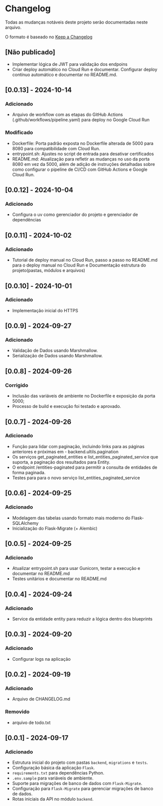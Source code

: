 # Changelog

Todas as mudanças notáveis deste projeto serão documentadas neste arquivo.

O formato é baseado no [Keep a Changelog](https://keepachangelog.com/pt-BR/1.0.0/)

## [Não publicado]
- Implementar lógica de JWT para validação dos endpoins
- Criar deploy automático no Cloud Run e documentar. Configurar deploy contínuo automático e documentar no README.md.

## [0.0.13] - 2024-10-14
### Adicionado
- Arquivo de workflow com as etapas do GitHub Actions (.github/workflows/pipeline.yaml) para deploy no Google Cloud Run

### Modificado
- Dockerfile: Porta padrão exposta no Dockerfile alterada de 5000 para 8080 para compatibilidade com Cloud Run.
- entrypoint.sh: Ajustes no script de entrada para desativar certificados
- README.md: Atualização para refletir as mudanças no uso da porta 8080 em vez da 5000, além de adição de instruções detalhadas sobre como configurar o pipeline de CI/CD com GitHub Actions e Google Cloud Run.

## [0.0.12] - 2024-10-04

### Adicionado
- Configura o uv como gerenciador do projeto e gerenciador de dependências

## [0.0.11] - 2024-10-02

### Adicionado
- Tutorial de deploy manual no Cloud Run, passo a passo no README.md para o deploy manual no Cloud Run e Documentação estrutura do projeto(pastas, módulos e arquivos)

## [0.0.10] - 2024-10-01

### Adicionado
- Implementação inicial do HTTPS

## [0.0.9] - 2024-09-27

### Adicionado
- Validação de Dados usando Marshmallow.
- Serialização de Dados usando Marshmallow.

## [0.0.8] - 2024-09-26

### Corrigido

- Inclusão das variáveis de ambiente no Dockerfile e exposição da porta 5000;
- Processo de build e execução foi testado e aprovado.

## [0.0.7] - 2024-09-26

### Adicionado
- Função para lidar com paginação, incluindo links para as páginas anteriores e próximas em - backend.ultils.pagination
- Os serviços get_paginated_entities e list_entities_paginated_service que suporta, a paginação dos resultados para Entity.
- O endpoint /entities-paginated para permitir a consulta de entidades de forma paginada.
- Testes para para o novo serviço list_entities_paginated_service

## [0.0.6] - 2024-09-25

### Adicionado
- Modelagem das tabelas usando formato mais moderno do Flask-SQLAlchemy
- Inicialização do Flask-Migrate (+ Alembic)

## [0.0.5] - 2024-09-25

### Adicionado
- Atualizar entrypoint.sh para usar Gunicorn, testar a execução e documentar no README.md
- Testes unitários e documentar no README.md

## [0.0.4] - 2024-09-24

### Adicionado
- Service da entidade entity para reduzir a lógica dentro dos blueprints

## [0.0.3] - 2024-09-20

### Adicionado
- Configurar logs na aplicação

## [0.0.2] - 2024-09-19

### Adicionado
- Arquivo de CHANGELOG.md

### Removido
- arquivo de todo.txt

## [0.0.1] - 2024-09-17

### Adicionado

- Estrutura inicial do projeto com pastas `backend`, `migrations` e `tests`.
- Configuração básica da aplicação `Flask`.
- `requirements.txt` para dependências Python.
- `.env.sample` para variáveis de ambiente.
- Suporte para migrações de banco de dados com `Flask-Migrate`.
- Configuração para `Flask-Migrate` para gerenciar migrações de banco de dados.
- Rotas iniciais da API no módulo `backend`.
